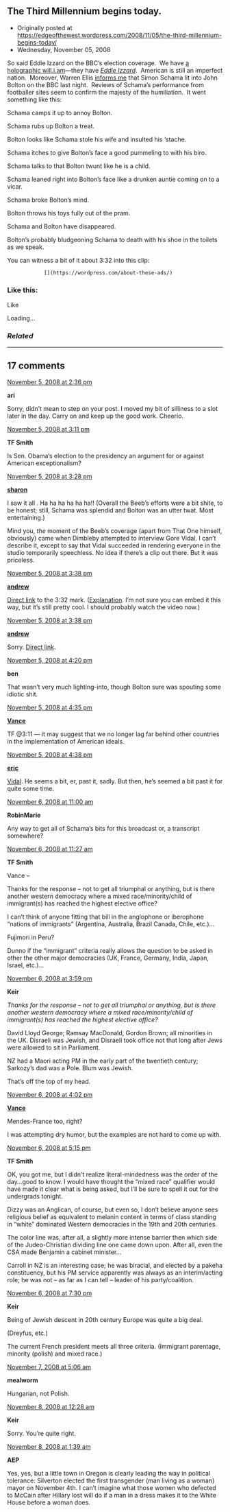 ## The Third Millennium begins today.

 * Originally posted at https://edgeofthewest.wordpress.com/2008/11/05/the-third-millennium-begins-today/
 * Wednesday, November 05, 2008

So said Eddie Izzard on the BBC’s election coverage.  We have [a holographic will.i.am](http://www.youtube.com/watch?v=deoOTqT-SMI)—they have [_Eddie Izzard_](http://www.youtube.com/watch?v=uEx5G-GOS1k).  American is still an imperfect nation.  Moreover, Warren Ellis [informs me](http://twitter.com/warrenellis/status/990721348) that Simon Schama lit into John Bolton on the BBC last night.  Reviews of Schama’s performance from footballer sites seem to confirm the majesty of the humiliation.  It went something like this:

Schama camps it up to annoy Bolton.

Schama rubs up Bolton a treat.

Bolton looks like Schama stole his wife and insulted his ‘stache.

Schama itches to give Bolton’s face a good pummeling to with his biro.

Schama talks to that Bolton twunt like he is a child. 

Schama leaned
 right into Bolton’s face like a drunken auntie coming on to a vicar.

Schama broke Bolton’s mind.

Bolton throws his toys fully out of the pram.

Schama and Bolton have disappeared.

Bolton’s probably bludgeoning Schama to death with his shoe in the toilets as we speak.

You can witness a bit of it about 3:32 into this clip:



		

			

				[](https://wordpress.com/about-these-ads/)
				

					
				

			

		

### Like this:

Like

 
Loading...

[]()

### _Related_

	

* * *

		

## 17 comments

		

	

		

[November 5, 2008 at 2:36 pm](https://edgeofthewest.wordpress.com/2008/11/05/the-third-millennium-begins-today/#comment-25565)

**ari**

					

		

Sorry, didn’t mean to step on your post.  I moved my bit of silliness to a slot later in the day.  Carry on and keep up the good work.  Cheerio.

		

		

						

	

	

		

[November 5, 2008 at 3:11 pm](https://edgeofthewest.wordpress.com/2008/11/05/the-third-millennium-begins-today/#comment-25574)

**TF Smith**

					

		

Is Sen. Obama’s election to the presidency an argument for or against American exceptionalism?

		

		

						

	

	

		

[November 5, 2008 at 3:28 pm](https://edgeofthewest.wordpress.com/2008/11/05/the-third-millennium-begins-today/#comment-25589)

**[sharon](http://www.earlymodernweb.org.uk/emn)**

					

		

I saw it all . Ha ha ha ha ha ha!! (Overall the Beeb’s efforts were a bit shite, to be honest; still, Schama was splendid and Bolton was an utter twat. Most entertaining.)

Mind you, _the_ moment of the Beeb’s coverage (apart from That One himself, obviously) came when Dimbleby attempted to interview Gore Vidal. I can’t describe it, except to say that Vidal succeeded in rendering everyone in the studio temporarily speechless. No idea if there’s a clip out there. But it was priceless.

		

		

						

	

	

		

[November 5, 2008 at 3:38 pm](https://edgeofthewest.wordpress.com/2008/11/05/the-third-millennium-begins-today/#comment-25590)

**[andrew](http://thewayside.wordpress.com)**

					

		

[Direct link]() to the 3:32 mark. ([Explanation](http://mashable.com/2008/10/30/youtube-deep-link-playback/). I’m not sure you can embed it this way, but it’s still pretty cool. I should probably watch the video now.)

		

		

						

	

	

		

[November 5, 2008 at 3:38 pm](https://edgeofthewest.wordpress.com/2008/11/05/the-third-millennium-begins-today/#comment-25591)

**[andrew](http://thewayside.wordpress.com)**

					

		

Sorry. [Direct link](http://www.youtube.com/watch?v=RPNQ0I1aRoc#t=3m32s).

		

		

						

	

	

		

[November 5, 2008 at 4:20 pm](https://edgeofthewest.wordpress.com/2008/11/05/the-third-millennium-begins-today/#comment-25604)

**ben**

					

		

That wasn’t very much lighting-into, though Bolton sure was spouting some idiotic shit.

		

		

						

	

	

		

[November 5, 2008 at 4:35 pm](https://edgeofthewest.wordpress.com/2008/11/05/the-third-millennium-begins-today/#comment-25606)

**[Vance](https://edgeofthewest.wordpress.com/)**

					

		

TF @3:11 — it may suggest that we no longer lag far behind other countries in the implementation of American ideals.

		

		

						

	

	

		

[November 5, 2008 at 4:38 pm](https://edgeofthewest.wordpress.com/2008/11/05/the-third-millennium-begins-today/#comment-25607)

**[eric](https://edgeofthewest.wordpress.com/)**

					

		

[Vidal](http://www.youtube.com/watch?v=k2L8iUHZ2sY).  He seems a bit, er, past it, sadly.  But then, he’s seemed a bit past it for quite some time.

		

		

						

	

	

		

[November 6, 2008 at 11:00 am](https://edgeofthewest.wordpress.com/2008/11/05/the-third-millennium-begins-today/#comment-25735)

**RobinMarie**

					

		

Any way to get all of Schama’s bits for this broadcast or, a transcript somewhere?

		

		

						

	

	

		

[November 6, 2008 at 11:27 am](https://edgeofthewest.wordpress.com/2008/11/05/the-third-millennium-begins-today/#comment-25742)

**TF Smith**

					

		

Vance – 

 Thanks for the response – not to get all triumphal or anything, but is there another western democracy where a mixed race/minority/child of immigrant(s) has reached the highest elective office?

 I can’t think of anyone fitting that bill in the anglophone or iberophone “nations of immigrants” (Argentina, Australia, Brazil Canada, Chile, etc.)…

 Fujimori in Peru?

 Dunno if the “immigrant” criteria really allows the question to be asked in other the other major democracies (UK, France, Germany, India, Japan, Israel, etc.)…

		

		

						

	

	

		

[November 6, 2008 at 3:59 pm](https://edgeofthewest.wordpress.com/2008/11/05/the-third-millennium-begins-today/#comment-25818)

**Keir**

					

		

_Thanks for the response – not to get all triumphal or anything, but is there another western democracy where a mixed race/minority/child of immigrant(s) has reached the highest elective office?_

David Lloyd George; Ramsay MacDonald, Gordon Brown; all minorities in the UK. Disraeli was Jewish, and Disraeli took office not that long after Jews were allowed to sit in Parliament. 

NZ had a Maori acting PM in the early part of the twentieth century; Sarkozy’s dad was a Pole. Blum was Jewish.

That’s off the top of my head.

		

		

						

	

	

		

[November 6, 2008 at 4:02 pm](https://edgeofthewest.wordpress.com/2008/11/05/the-third-millennium-begins-today/#comment-25820)

**[Vance](https://edgeofthewest.wordpress.com/)**

					

		

Mendes-France too, right?

I was attempting dry humor, but the examples are not hard to come up with.

		

		

						

	

	

		

[November 6, 2008 at 5:15 pm](https://edgeofthewest.wordpress.com/2008/11/05/the-third-millennium-begins-today/#comment-25828)

**TF Smith**

					

		

OK, you got me, but I didn’t realize literal-mindedness was the order of the day…good to know. I would have thought the “mixed race” qualifier would have made it clear what is being asked, but I’ll be sure to spell it out for the undergrads tonight.

 Dizzy was an Anglican, of course, but even so, I don’t believe anyone sees religious belief as equivalent to melanin content in terms of class standing in “white” dominated Western democracies in the 19th and 20th centuries. 

 The color line was, after all, a slightly more intense barrier then which side of the Judeo-Christian dividing line one came down upon. After all, even the CSA made Benjamin a cabinet minister…

 Carroll in NZ is an interesting case; he was biracial, and elected by a pakeha constituency, but his PM service apparently was always as an interim/acting role; he was not – as far as I can tell – leader of his party/coalition.

		

		

						

	

	

		

[November 6, 2008 at 7:30 pm](https://edgeofthewest.wordpress.com/2008/11/05/the-third-millennium-begins-today/#comment-25848)

**Keir**

					

		

Being of Jewish descent in 20th century Europe was quite a big deal.

(Dreyfus, etc.)

The current French president meets all three criteria. (Immigrant parentage, minority (polish) and mixed race.)

		

		

						

	

	

		

[November 7, 2008 at 5:06 am](https://edgeofthewest.wordpress.com/2008/11/05/the-third-millennium-begins-today/#comment-25888)

**mealworm**

					

		

Hungarian, not Polish.

		

		

						

	

	

		

[November 8, 2008 at 12:28 am](https://edgeofthewest.wordpress.com/2008/11/05/the-third-millennium-begins-today/#comment-26080)

**Keir**

					

		

Sorry. You’re quite right.

		

		

						

	

	

		

[November 8, 2008 at 1:39 am](https://edgeofthewest.wordpress.com/2008/11/05/the-third-millennium-begins-today/#comment-26083)

**AEP**

					

		

Yes, yes, but a little town in Oregon is clearly leading the way in political tolerance: Silverton elected the first transgender (man living as a woman) mayor on November 4th. I can’t imagine what those women who defected to McCain after Hillary lost will do if a man in a dress makes it to the White House before a woman does.

		

		

						

	

	

		

		

	

	  